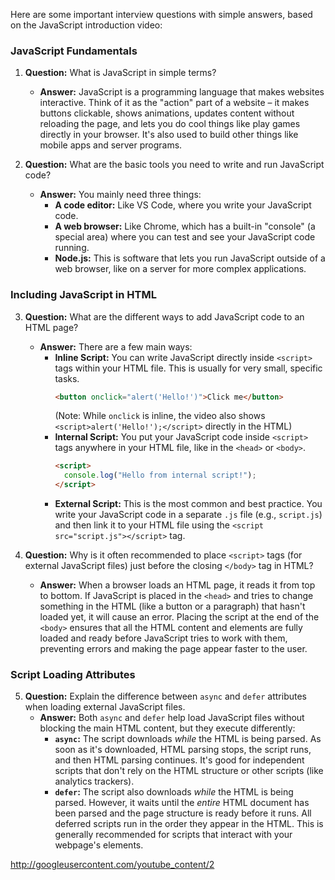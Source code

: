 Here are some important interview questions with simple answers, based on the JavaScript introduction video:

### JavaScript Fundamentals

1.  **Question:** What is JavaScript in simple terms?
    * **Answer:** JavaScript is a programming language that makes websites interactive. Think of it as the "action" part of a website – it makes buttons clickable, shows animations, updates content without reloading the page, and lets you do cool things like play games directly in your browser. It's also used to build other things like mobile apps and server programs.

2.  **Question:** What are the basic tools you need to write and run JavaScript code?
    * **Answer:** You mainly need three things:
        * **A code editor:** Like VS Code, where you write your JavaScript code.
        * **A web browser:** Like Chrome, which has a built-in "console" (a special area) where you can test and see your JavaScript code running.
        * **Node.js:** This is software that lets you run JavaScript outside of a web browser, like on a server for more complex applications.

### Including JavaScript in HTML

3.  **Question:** What are the different ways to add JavaScript code to an HTML page?
    * **Answer:** There are a few main ways:
        * **Inline Script:** You can write JavaScript directly inside `<script>` tags within your HTML file. This is usually for very small, specific tasks.
            ```html
            <button onclick="alert('Hello!')">Click me</button>
            ```
            (Note: While `onclick` is inline, the video also shows `<script>alert('Hello!');</script>` directly in the HTML)
        * **Internal Script:** You put your JavaScript code inside `<script>` tags anywhere in your HTML file, like in the `<head>` or `<body>`.
            ```html
            <script>
              console.log("Hello from internal script!");
            </script>
            ```
        * **External Script:** This is the most common and best practice. You write your JavaScript code in a separate `.js` file (e.g., `script.js`) and then link it to your HTML file using the `<script src="script.js"></script>` tag.

4.  **Question:** Why is it often recommended to place `<script>` tags (for external JavaScript files) just before the closing `</body>` tag in HTML?
    * **Answer:** When a browser loads an HTML page, it reads it from top to bottom. If JavaScript is placed in the `<head>` and tries to change something in the HTML (like a button or a paragraph) that hasn't loaded yet, it will cause an error. Placing the script at the end of the `<body>` ensures that all the HTML content and elements are fully loaded and ready before JavaScript tries to work with them, preventing errors and making the page appear faster to the user.

### Script Loading Attributes

5.  **Question:** Explain the difference between `async` and `defer` attributes when loading external JavaScript files.
    * **Answer:** Both `async` and `defer` help load JavaScript files without blocking the main HTML content, but they execute differently:
        * **`async`:** The script downloads *while* the HTML is being parsed. As soon as it's downloaded, HTML parsing stops, the script runs, and then HTML parsing continues. It's good for independent scripts that don't rely on the HTML structure or other scripts (like analytics trackers).
        * **`defer`:** The script also downloads *while* the HTML is being parsed. However, it waits until the *entire* HTML document has been parsed and the page structure is ready before it runs. All deferred scripts run in the order they appear in the HTML. This is generally recommended for scripts that interact with your webpage's elements.

http://googleusercontent.com/youtube_content/2